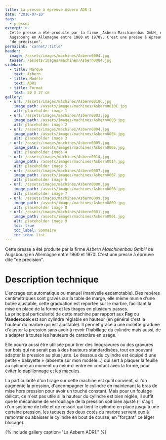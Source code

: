 ```yaml
---
title: La presse à épreuve Asbern ADR-1
date: '2016-07-10'
tags:
  - presses
excerpt: >-
  Cette presse a été produite par la firme _Asbern Maschinenbau GmbH_ de
  Augsbourg en Allemagne entre 1960 et 1970\. C'est une presse à épreuve dite
  "de précision".
permalink: 'carnet/:title'
header:
  image: /assets/images/machines/Asbern0004.jpg
  teaser: /assets/images/machines/Asbern0004.jpg
sidebar:
  - title: Marque
    text: Asbern
  - title: Modèle
    text: ADR1
  - title: Format
    text: 50 X 37 cm
gallery:
  - url: /assets/images/machines/Asbern0010C.jpg
    image_path: /assets/images/machines/Asbern0010C.jpg
    alt: placeholder image 1
  - url: /assets/images/machines/Asbern0003.jpg
    image_path: /assets/images/machines/Asbern0003.jpg
    alt: placeholder image 2
  - url: /assets/images/machines/Asbern0004.jpg
    image_path: /assets/images/machines/Asbern0004.jpg
    alt: placeholder image 3
  - url: /assets/images/machines/Asbern0005.jpg
    image_path: /assets/images/machines/Asbern0005.jpg
    alt: placeholder image 4
  - url: /assets/images/machines/Asbern0014.jpg
    image_path: /assets/images/machines/Asbern0014.jpg
    alt: placeholder image 5
  - url: /assets/images/machines/Asbern0007.jpg
    image_path: /assets/images/machines/Asbern0007.jpg
    alt: placeholder image 6
  - url: /assets/images/machines/Asbern0008.jpg
    image_path: /assets/images/machines/Asbern0008.jpg
    alt: placeholder image 7
  - url: /assets/images/machines/Asbern0009.jpg
    image_path: /assets/images/machines/Asbern0009.jpg
    alt: placeholder image 8
  - url: /assets/images/machines/Asbern0001.jpg
    image_path: /assets/images/machines/Asbern0001.jpg
    alt: placeholder image 9
    toc: true
    toc_label: Sommaire
    toc_icon: list
---
```


Cette presse a été produite par la firme _Asbern Maschinenbau GmbH_ de Augsbourg en Allemagne entre 1960 et 1970\. C'est une presse à épreuve dite "de précision".

# Description technique

L'encrage est automatique ou manuel (manivelle escamotable). Des repères centimétriques sont gravés sur la table de marge, elle même munie d'une butée ajustable, cette graduation est reportée sur le marbre, facilitant la mise en place de la forme et les tirages en plusieurs passes.<br>
La principal particularité de cette machine par rapport aux **Fag** ou **Vandercook** est son cylindre réglable en hauteur (en général c'est la hauteur du marbre qui est ajustable). Il permet grâce à une molette graduée d'ajuster la pression sans avoir à revoir l'habillage du cylindre mais aussi, de s'adapter à toutes les hauteurs de caractère en usage.<br>

Elle pourra aussi être utilisée pour tirer des linogravures ou des gravures sur bois qui ne serait pas à des hauteurs standardisées, tout en pouvant adapter la pression au plus juste. Le dessous du cylindre est équipé d'une petite « balayette » (absente sur mon modèle...) qui sert à plaquer la feuille au cylindre au moment ou celui-ci entre en contact avec la forme, pour éviter le papillonnage et les macules.<br>

La particularité d'un tirage sur cette machine est qu'il convient, si l'on augmente la pression, d'accompagner le cylindre en maintenant la bras de mise hors pression pour avoir un touché constant. Mais pour un foulage délicat, ce n'est pas utile si la hauteur du cylindre est bien réglée, il suffit que le mécanisme de verrouillage de la pression soit bien ajusté (il s'agit d'un système de bille et de ressort qui tient le cylindre en place jusqu'à une certaine pression, les taquets des deux cotés du marbre servent eux à remonter ou abaisser le cylindre en bout de course, en "forçant" ce léger blocage).

{% include gallery caption="La Asbern ADR1." %}
